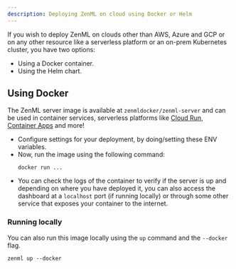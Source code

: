 ```yaml
---
description: Deploying ZenML on cloud using Docker or Helm
---
```


If you wish to deploy ZenML on clouds other than AWS, Azure and GCP or on any other resource like a serverless platform or an on-prem Kubernetes cluster, you have two options:

- Using a Docker container.
- Using the Helm chart.

## Using Docker

The ZenML server image is available at `zenmldocker/zenml-server` and can be used in container services, serverless platforms like [Cloud Run](https://cloud.google.com/run), [Container Apps](https://learn.microsoft.com/en-us/azure/container-apps/overview) and more!


* Configure settings for your deployment, by doing/setting these ENV variables.
* Now, run the image using the following command:
    ```
    docker run ...
    ```
* You can check the logs of the container to verify if the server is up and depending on where you have deployed it, you can also access the dashboard at a `localhost` port (if running locally) or through some other service that exposes your container to the internet. 

### Running locally
You can also run this image locally using the `up` command and the `--docker` flag.

```
zenml up --docker
```
